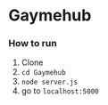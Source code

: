# Gaymehub

### How to run

1. Clone
2. ```cd Gaymehub```
3. ```node server.js```
4. go to `localhost:5000`
